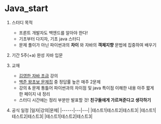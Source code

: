 # Java_start

1. 스터디 목적
    - 프론트 개발자도 백엔드를 알아야 한다!
    - 기초부터 다지자, 기초 java 스터디
    - 문제 풀이가 아닌 파이썬과의 **차이** 와 자바의 **객체지향** 문법에 집중하여 배우기 

2. 기간
    5주(+a) 완성 자바 입문

3. 교재
    - [김영한 자바 초급](https://www.inflearn.com/course/%EA%B9%80%EC%98%81%ED%95%9C%EC%9D%98-%EC%9E%90%EB%B0%94-%EC%9E%85%EB%AC%B8) 강의 
    - [백준 왕초보 문제집](https://www.acmicpc.net/workbook/view/2032) 중 정답률 높은 매주 2문제 
    - 강의 & 문제 통틀어 파이썬과의 차이점 및 java 특이점 이해한 내용 아주 짧게 한 페이지 내 정리
    - 스터디 시간에는 정리 부분만 발표할 것! **친구들에게 가르쳐준다고 생각하기**


4. 공식 일정 
    |일자|강의|문제|
    |------|---|---|
    |테스트1|테스트2|테스트3|
    |테스트1|테스트2|테스트3|
    |테스트1|테스트2|테스트3|

